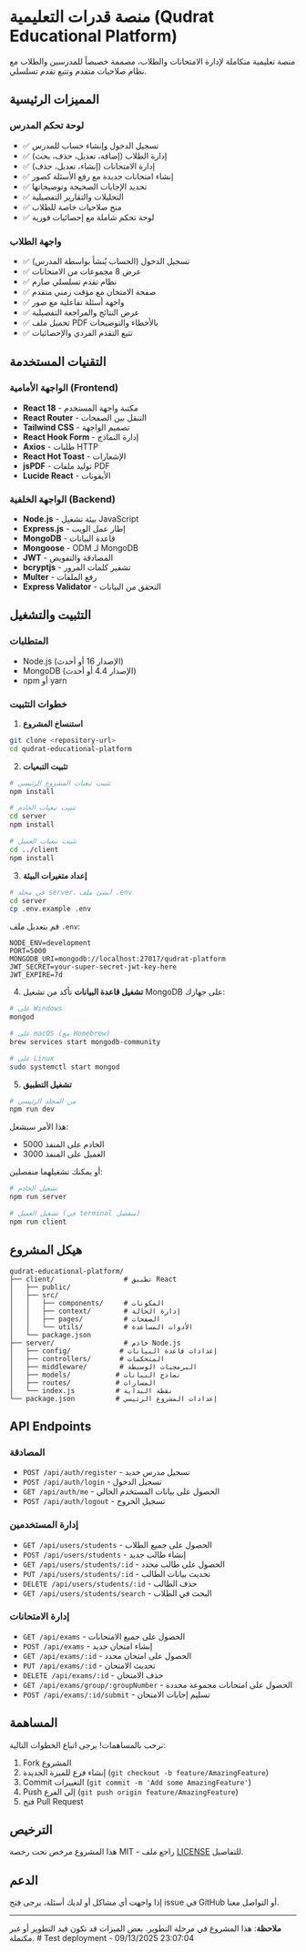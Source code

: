 # منصة قدرات التعليمية (Qudrat Educational Platform)

منصة تعليمية متكاملة لإدارة الامتحانات والطلاب، مصممة خصيصاً للمدرسين والطلاب مع نظام صلاحيات متقدم وتتبع تقدم تسلسلي.

## المميزات الرئيسية

### لوحة تحكم المدرس
- ✅ تسجيل الدخول وإنشاء حساب للمدرس
- ✅ إدارة الطلاب (إضافة، تعديل، حذف، بحث)
- ✅ إدارة الامتحانات (إنشاء، تعديل، حذف)
- ✅ إنشاء امتحانات جديدة مع رفع الأسئلة كصور
- ✅ تحديد الإجابات الصحيحة وتوضيحاتها
- ✅ التحليلات والتقارير التفصيلية
- ✅ منح صلاحيات خاصة للطلاب
- ✅ لوحة تحكم شاملة مع إحصائيات فورية

### واجهة الطلاب
- ✅ تسجيل الدخول (الحساب يُنشأ بواسطة المدرس)
- ✅ عرض 8 مجموعات من الامتحانات
- ✅ نظام تقدم تسلسلي صارم
- ✅ صفحة الامتحان مع مؤقت زمني متقدم
- ✅ واجهة أسئلة تفاعلية مع صور
- ✅ عرض النتائج والمراجعة التفصيلية
- ✅ تحميل ملف PDF بالأخطاء والتوضيحات
- ✅ تتبع التقدم الفردي والإحصائيات

## التقنيات المستخدمة

### الواجهة الأمامية (Frontend)
- **React 18** - مكتبة واجهة المستخدم
- **React Router** - التنقل بين الصفحات
- **Tailwind CSS** - تصميم الواجهة
- **React Hook Form** - إدارة النماذج
- **Axios** - طلبات HTTP
- **React Hot Toast** - الإشعارات
- **jsPDF** - توليد ملفات PDF
- **Lucide React** - الأيقونات

### الواجهة الخلفية (Backend)
- **Node.js** - بيئة تشغيل JavaScript
- **Express.js** - إطار عمل الويب
- **MongoDB** - قاعدة البيانات
- **Mongoose** - ODM لـ MongoDB
- **JWT** - المصادقة والتفويض
- **bcryptjs** - تشفير كلمات المرور
- **Multer** - رفع الملفات
- **Express Validator** - التحقق من البيانات

## التثبيت والتشغيل

### المتطلبات
- Node.js (الإصدار 16 أو أحدث)
- MongoDB (الإصدار 4.4 أو أحدث)
- npm أو yarn

### خطوات التثبيت

1. **استنساخ المشروع**
```bash
git clone <repository-url>
cd qudrat-educational-platform
```

2. **تثبيت التبعيات**
```bash
# تثبيت تبعيات المشروع الرئيسي
npm install

# تثبيت تبعيات الخادم
cd server
npm install

# تثبيت تبعيات العميل
cd ../client
npm install
```

3. **إعداد متغيرات البيئة**
```bash
# في مجلد server، أنشئ ملف .env
cd server
cp .env.example .env
```

قم بتعديل ملف `.env`:
```env
NODE_ENV=development
PORT=5000
MONGODB_URI=mongodb://localhost:27017/qudrat-platform
JWT_SECRET=your-super-secret-jwt-key-here
JWT_EXPIRE=7d
```

4. **تشغيل قاعدة البيانات**
تأكد من تشغيل MongoDB على جهازك:
```bash
# على Windows
mongod

# على macOS (مع Homebrew)
brew services start mongodb-community

# على Linux
sudo systemctl start mongod
```

5. **تشغيل التطبيق**
```bash
# من المجلد الرئيسي
npm run dev
```

هذا الأمر سيشغل:
- الخادم على المنفذ 5000
- العميل على المنفذ 3000

أو يمكنك تشغيلهما منفصلين:

```bash
# تشغيل الخادم
npm run server

# تشغيل العميل (في terminal منفصل)
npm run client
```

## هيكل المشروع

```
qudrat-educational-platform/
├── client/                 # تطبيق React
│   ├── public/
│   ├── src/
│   │   ├── components/     # المكونات
│   │   ├── context/        # إدارة الحالة
│   │   ├── pages/          # الصفحات
│   │   └── utils/          # الأدوات المساعدة
│   └── package.json
├── server/                 # خادم Node.js
│   ├── config/            # إعدادات قاعدة البيانات
│   ├── controllers/       # المتحكمات
│   ├── middleware/        # البرمجيات الوسيطة
│   ├── models/           # نماذج البيانات
│   ├── routes/           # المسارات
│   └── index.js          # نقطة البداية
└── package.json          # إعدادات المشروع الرئيسي
```

## API Endpoints

### المصادقة
- `POST /api/auth/register` - تسجيل مدرس جديد
- `POST /api/auth/login` - تسجيل الدخول
- `GET /api/auth/me` - الحصول على بيانات المستخدم الحالي
- `POST /api/auth/logout` - تسجيل الخروج

### إدارة المستخدمين
- `GET /api/users/students` - الحصول على جميع الطلاب
- `POST /api/users/students` - إنشاء طالب جديد
- `GET /api/users/students/:id` - الحصول على طالب محدد
- `PUT /api/users/students/:id` - تحديث بيانات الطالب
- `DELETE /api/users/students/:id` - حذف الطالب
- `GET /api/users/students/search` - البحث في الطلاب

### إدارة الامتحانات
- `GET /api/exams` - الحصول على جميع الامتحانات
- `POST /api/exams` - إنشاء امتحان جديد
- `GET /api/exams/:id` - الحصول على امتحان محدد
- `PUT /api/exams/:id` - تحديث الامتحان
- `DELETE /api/exams/:id` - حذف الامتحان
- `GET /api/exams/group/:groupNumber` - الحصول على امتحانات مجموعة محددة
- `POST /api/exams/:id/submit` - تسليم إجابات الامتحان

## المساهمة

نرحب بالمساهمات! يرجى اتباع الخطوات التالية:

1. Fork المشروع
2. إنشاء فرع للميزة الجديدة (`git checkout -b feature/AmazingFeature`)
3. Commit التغييرات (`git commit -m 'Add some AmazingFeature'`)
4. Push إلى الفرع (`git push origin feature/AmazingFeature`)
5. فتح Pull Request

## الترخيص

هذا المشروع مرخص تحت رخصة MIT - راجع ملف [LICENSE](LICENSE) للتفاصيل.

## الدعم

إذا واجهت أي مشاكل أو لديك أسئلة، يرجى فتح issue في GitHub أو التواصل معنا.

---

**ملاحظة**: هذا المشروع في مرحلة التطوير. بعض الميزات قد تكون قيد التطوير أو غير مكتملة.
#   T e s t   d e p l o y m e n t   -   0 9 / 1 3 / 2 0 2 5   2 3 : 0 7 : 0 4  
 